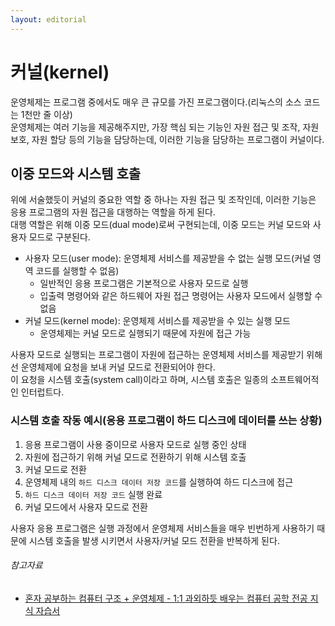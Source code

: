 ```yaml
---
layout: editorial
---
```


# 커널(kernel)

운영체제는 프로그램 중에서도 매우 큰 규모를 가진 프로그램이다.(리눅스의 소스 코드는 1천만 줄 이상)  
운영체제는 여러 기능을 제공해주지만, 가장 핵심 되는 기능인 자원 접근 및 조작, 자원 보호, 자원 할당 등의 기능을 담당하는데, 이러한 기능을 담당하는 프로그램이 커널이다.

## 이중 모드와 시스템 호출

위에 서술했듯이 커널의 중요한 역할 중 하나는 자원 접근 및 조작인데, 이러한 기능은 응용 프로그램의 자원 접근을 대행하는 역할을 하게 된다.  
대행 역할은 위해 이중 모드(dual mode)로써 구현되는데, 이중 모드는 커널 모드와 사용자 모드로 구분된다.

- 사용자 모드(user mode): 운영체제 서비스를 제공받을 수 없는 실행 모드(커널 영역 코드를 실행할 수 없음)
    - 일반적인 응용 프로그램은 기본적으로 사용자 모드로 실행
    - 입출력 명령어와 같은 하드웨어 자원 접근 명령어는 사용자 모드에서 실행할 수 없음
- 커널 모드(kernel mode): 운영체제 서비스를 제공받을 수 있는 실행 모드
    - 운영체제는 커널 모드로 실행되기 때문에 자원에 접근 가능

사용자 모드로 실행되는 프로그램이 자원에 접근하는 운영체제 서비스를 제공받기 위해선 운영체제에 요청을 보내 커널 모드로 전환되어야 한다.  
이 요청을 시스템 호출(system call)이라고 하며, 시스템 호출은 일종의 소프트웨어적인 인터럽트다.

### 시스템 호출 작동 예시(응용 프로그램이 하드 디스크에 데이터를 쓰는 상황)

1. 응용 프로그램이 사용 중이므로 사용자 모드로 실행 중인 상태
2. 자원에 접근하기 위해 커널 모드로 전환하기 위해 시스템 호출
3. 커널 모드로 전환
4. 운영체제 내의 `하드 디스크 데이터 저장 코드`를 실행하여 하드 디스크에 접근
5. `하드 디스크 데이터 저장 코드` 실행 완료
6. 커널 모드에서 사용자 모드로 전환

사용자 응용 프로그램은 실행 과정에서 운영체제 서비스들을 매우 빈번하게 사용하기 때문에 시스템 호출을 발생 시키면서 사용자/커널 모드 전환을 반복하게 된다.

###### 참고자료

- [혼자 공부하는 컴퓨터 구조 + 운영체제 - 1:1 과외하듯 배우는 컴퓨터 공학 전공 지식 자습서](https://www.nl.go.kr/seoji/contents/S80100000000.do?schM=intgr_detail_view_isbn&page=1&pageUnit=10&schType=simple&schStr=혼자+컴퓨터+구조&isbn=9791162243091&cipId=228751835%2C)
